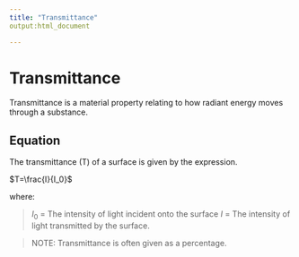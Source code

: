 ```yaml
--- 
title: "Transmittance"
output:html_document

---
```


# Transmittance
Transmittance is a material property relating to how radiant energy moves through a substance. 

## Equation
The transmittance (T) of a surface is given by the expression. 

$T=\frac{I}{I_0}$ 

where: 
>$I_0$ = The intensity of light incident onto the surface
> $I$ = The intensity of light transmitted by the surface.

> NOTE: Transmittance is often given as a percentage.

